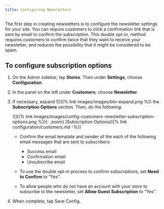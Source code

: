 ```yaml
---
title: Configuring Newsletters
---
```


The first step in creating newsletters is to configure the newsletter settings for your site. You can require customers to click a confirmation link that is sent by email to confirm the subscription. This double opt-in, method requires customers to confirm twice that they want to receive your newsletter, and reduces the possibility that it might be considered to be spam.

## To configure subscription options

1. On the Admin sidebar, tap **Stores**. Then under **Settings**, choose **Configuration**.

1. In the panel on the left under **Customers**, choose **Newsletter**.

1. If necessary, expand ![]({% link images/images/btn-expand.png %}) the **Subscription Options** section. Then, do the following:

    ![]({% link images/images/config-customers-newsletter-subscription-options.png %}){: .zoom}
    [Subscription Options]({% link configuration/customers.md -%})

    * Confirm the email template and sender of the each of the following email messages that are sent to subscribers:

        * Success email
        * Confirmation email
        * Unsubscribe email

    * To use the double opt-in process to confirm subscriptions, set **Need to Confirm** to “Yes".

    * To allow people who do not have an account with your store to subscribe to the newsletter, set **Allow Guest Subscription** to “Yes".

1. When complete, tap <span class="btn">Save Config</span>.

